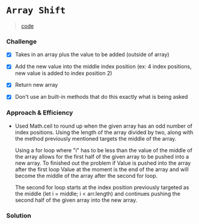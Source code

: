 # `Array Shift`

> [code](array-shift.test.js)

### Challenge

- [x] Takes in an array plus the value to be added (outside of array)

- [x] Add the new value into the middle index position (ex: 4 index positions, new value is added to index position 2)

- [x] Return new array

- [x] Don't use an built-in methods that do this exactly what is being asked

### Approach & Efficiency

- Used Math.ceil to round up when the given array has an odd number of index positions. Using the length of the array divided by two, along with the method previously mentioned targets the middle of the array.

  Using a for loop where "i" has to be less than the value of the middle of the array allows for the first half of the given array to be pushed into a new array. To finished out the problem if Value is pushed into the array after the first loop Value at the moment is the end of the array and will become the middle of the array after the second for loop.

  The second for loop starts at the index position previously targeted as the middle (let i = middle; i < arr.length) and continues pushing the second half of the given array into the new array.

### Solution
